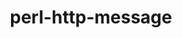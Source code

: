 ---
title: "perl-http-message"
layout: cache
categories: [package, develop]
meta: {"versions": ["6.44"], "compilers": ["gcc@=7.3.1"], "oss": ["amzn2"], "platforms": ["linux"], "targets": ["aarch64", "neoverse_n1", "x86_64_v3"], "stacks": ["aws-ahug", "aws-ahug-aarch64", "root"], "num_specs": 9, "num_specs_by_stack": {"root": 9, "aws-ahug-aarch64": 8, "aws-ahug": 1}}
spec_details: [{"hash": "ein5od23qs2af25hakpx257axqassf7r", "compiler": "gcc@=7.3.1", "versions": ["6.44"], "os": "amzn2", "platform": "linux", "target": "aarch64", "variants": ["build_system=perl"], "stacks": ["root", "aws-ahug-aarch64"], "size": "-", "tarball": "https://binaries.spack.io/develop/build_cache/linux-amzn2-aarch64/gcc-7.3.1/perl-http-message-6.44/linux-amzn2-aarch64-gcc-7.3.1-perl-http-message-6.44-ein5od23qs2af25hakpx257axqassf7r.spack"}, {"hash": "baz3uqjiwshey6tdy2qgvkb675hudhc3", "compiler": "gcc@=7.3.1", "versions": ["6.44"], "os": "amzn2", "platform": "linux", "target": "aarch64", "variants": ["build_system=perl"], "stacks": ["root", "aws-ahug-aarch64"], "size": "-", "tarball": "https://binaries.spack.io/develop/build_cache/linux-amzn2-aarch64/gcc-7.3.1/perl-http-message-6.44/linux-amzn2-aarch64-gcc-7.3.1-perl-http-message-6.44-baz3uqjiwshey6tdy2qgvkb675hudhc3.spack"}, {"hash": "rc7fl5xmabh2lzfajzzke2an5mdonnbq", "compiler": "gcc@=7.3.1", "versions": ["6.44"], "os": "amzn2", "platform": "linux", "target": "aarch64", "variants": ["build_system=perl"], "stacks": ["root", "aws-ahug-aarch64"], "size": "-", "tarball": "https://binaries.spack.io/develop/build_cache/linux-amzn2-aarch64/gcc-7.3.1/perl-http-message-6.44/linux-amzn2-aarch64-gcc-7.3.1-perl-http-message-6.44-rc7fl5xmabh2lzfajzzke2an5mdonnbq.spack"}, {"hash": "lple3kecosca5sty36ijtnlmtoio5uco", "compiler": "gcc@=7.3.1", "versions": ["6.44"], "os": "amzn2", "platform": "linux", "target": "aarch64", "variants": ["build_system=perl"], "stacks": ["root", "aws-ahug-aarch64"], "size": "-", "tarball": "https://binaries.spack.io/develop/build_cache/linux-amzn2-aarch64/gcc-7.3.1/perl-http-message-6.44/linux-amzn2-aarch64-gcc-7.3.1-perl-http-message-6.44-lple3kecosca5sty36ijtnlmtoio5uco.spack"}, {"hash": "thldjat5xrqydmrv3nbp64q3tvczukg2", "compiler": "gcc@=7.3.1", "versions": ["6.44"], "os": "amzn2", "platform": "linux", "target": "neoverse_n1", "variants": ["build_system=perl"], "stacks": ["root", "aws-ahug-aarch64"], "size": "-", "tarball": "https://binaries.spack.io/develop/build_cache/linux-amzn2-neoverse_n1/gcc-7.3.1/perl-http-message-6.44/linux-amzn2-neoverse_n1-gcc-7.3.1-perl-http-message-6.44-thldjat5xrqydmrv3nbp64q3tvczukg2.spack"}, {"hash": "3ao6da2algblq6xeemzuzbuxowlt2xim", "compiler": "gcc@=7.3.1", "versions": ["6.44"], "os": "amzn2", "platform": "linux", "target": "neoverse_n1", "variants": ["build_system=perl"], "stacks": ["root", "aws-ahug-aarch64"], "size": "-", "tarball": "https://binaries.spack.io/develop/build_cache/linux-amzn2-neoverse_n1/gcc-7.3.1/perl-http-message-6.44/linux-amzn2-neoverse_n1-gcc-7.3.1-perl-http-message-6.44-3ao6da2algblq6xeemzuzbuxowlt2xim.spack"}, {"hash": "pgvvqurjbmzb6wl4nmhverl7aoa5hm7c", "compiler": "gcc@=7.3.1", "versions": ["6.44"], "os": "amzn2", "platform": "linux", "target": "neoverse_n1", "variants": ["build_system=perl"], "stacks": ["root", "aws-ahug-aarch64"], "size": "-", "tarball": "https://binaries.spack.io/develop/build_cache/linux-amzn2-neoverse_n1/gcc-7.3.1/perl-http-message-6.44/linux-amzn2-neoverse_n1-gcc-7.3.1-perl-http-message-6.44-pgvvqurjbmzb6wl4nmhverl7aoa5hm7c.spack"}, {"hash": "d74nksv7mzhuqwnesxyj65ouw4hz4v4h", "compiler": "gcc@=7.3.1", "versions": ["6.44"], "os": "amzn2", "platform": "linux", "target": "neoverse_n1", "variants": ["build_system=perl"], "stacks": ["root", "aws-ahug-aarch64"], "size": "-", "tarball": "https://binaries.spack.io/develop/build_cache/linux-amzn2-neoverse_n1/gcc-7.3.1/perl-http-message-6.44/linux-amzn2-neoverse_n1-gcc-7.3.1-perl-http-message-6.44-d74nksv7mzhuqwnesxyj65ouw4hz4v4h.spack"}, {"hash": "ac7n5szyeqa4yiekavpt5ml6zwa6elm3", "compiler": "gcc@=7.3.1", "versions": ["6.44"], "os": "amzn2", "platform": "linux", "target": "x86_64_v3", "variants": ["build_system=perl"], "stacks": ["root", "aws-ahug"], "size": "-", "tarball": "https://binaries.spack.io/develop/build_cache/linux-amzn2-x86_64_v3/gcc-7.3.1/perl-http-message-6.44/linux-amzn2-x86_64_v3-gcc-7.3.1-perl-http-message-6.44-ac7n5szyeqa4yiekavpt5ml6zwa6elm3.spack"}]
---